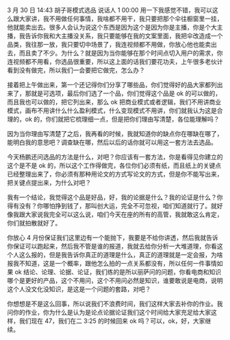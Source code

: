3 月 30 日 14:43 胡子哥模式选品
说话人 1 00:00
用一下我感觉不错，我可以这么跟大家讲，我不用做任何事情，我啥都不用干，我只要把那个伞往橱窗里一挂，他就能卖出去。很多人会认为说这个东西是因为这个是因为你是主播，你是个大主播，我告诉你我和大主播没关系，我只要能够在我的文案里面，我把伞改造成一个品类，我往那一放，我只要切中场景了，我连视频都不用做，你放心他也能卖出去，而且卖了不少。为什么？就是因为当你能够在那个时间点切入用户的需求，你连视频都不用看，你选品很重要，所以这上面的话我们要花功夫，上午很多老伙计看到没有做完，所以我们一会要把它做完，怎么办？

接着把上午做出来，第一个还记得你们分享了哪些品，你们觉得好的品大家都列出来了，那就是可选项，最后你们选了一个品，你们觉得这个品是 ok 的可以做的，而且我也可以做的，把它列出来，那么 ok 把商业模式或者逻辑，我们不用讲商业模式，画布不用讲什么什么盈利模式，什么变现模式不用讲，你们就我认为这是合理的，ok 的，你们就把它梳理细一点，但是把你们理由写清楚，各位能理解吗？

因为当你理由写清楚了之后，我再看的时候，我就知道你的缺点你在哪缺在哪了，能明白我的意思吧？调查缺在哪，然后以后的话你就可以用这一套方法去选品。

今天杨鹏还问选品的方法是什么，对吧？你应该有一套方法，你是看得见你建立的这个是不是 ok 的，所以这个工作得做完，各位你们必须有纸，而且纸上的关键点已经整理出来了，你必须有那种用论文的方式写论文的方式，但是你不能写出来，把关键点提出来，为什么对吧？

我有一个结论，我觉得这个品是好品，好，我的论据是什么？我的论证是什么？你得有没有？你哪怕挣到钱了，那叫创大运，完全不可忽视，咱们知道就行了。就好像我跟大家说我完全可以这么说，咱们今天在座的所有的高管，我就敢这么肯定，你们就拍散就好了。

你放心 4 月份保证我们这里边有一个能抛下，我要是不给你讲透，然后我就告诉你保证可以跑起来，然后我不管是谁的报道，我就去给你分析一大堆道理，你看这个人这么报的，但是我告诉你真正的道理是什么，真正的道理就是一定会报，为啥报我不知道，这是一个概率，跟他怎么拍的一点关系都没有，所以任何一件事情如果 ok 结论、论理、论据、论证，我们练的是所以丽萨问的问题，你看电商和知识哪个是更好的产品，这个不用问，这个不用问必然是知识，谁要敢说是电商，说明这个人没文化没知识，是这是一个问题的套路，对吧？

你想想是不是这么回事，所以说我们不浪费时间，我们这样大家去补你的作业。我问你的作业，你为什么是认为是论点论据论证我们这个时间给大家充足给大家这样，我们现在 47，我们在二 3:25 的时候回来 ok 吗？可以，ok，好，大家继续。
